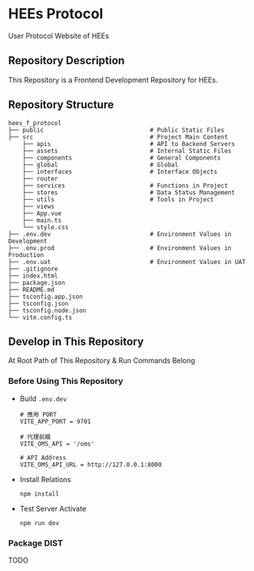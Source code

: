 # HEEs Protocol

User Protocol Website of HEEs

## Repository Description

This Repository is a Frontend Development Repository for HEEs.

## Repository Structure
```
hees_f_protocol
├── public                              # Public Static Files
├── src                                 # Project Main Content
    ├── apis                            # API to Backend Servers
    ├── assets                          # Internal Static Files
    ├── components                      # General Components
    ├── global                          # Global
    ├── interfaces                      # Interface Objects
    ├── router
    ├── services                        # Functions in Project
    ├── stores                          # Data Status Management
    ├── utils                           # Tools in Project
    ├── views
    ├── App.vue
    ├── main.ts
    └── style.css
├── .env.dev                            # Environment Values in Development 
├── .env.prod                           # Environment Values in Production
├── .env.uat                            # Environment Values in UAT
├── .gitignore
├── index.html
├── package.json
├── README.md
├── tsconfig.app.json
├── tsconfig.json
├── tsconfig.node.json
└── vite.config.ts
```

## Develop in This Repository

At Root Path of This Repository & Run Commands Belong

### Before Using This Repository
- Build `.env.dev`
  ```
  # 應用 PORT
  VITE_APP_PORT = 9701
  
  # 代理前綴
  VITE_OMS_API = '/oms'
  
  # API Address
  VITE_OMS_API_URL = http://127.0.0.1:8000
  ```

- Install Relations
  ```
  npm install
  ```

- Test Server Activate
  ```
  npm run dev
  ```

### Package DIST
TODO

